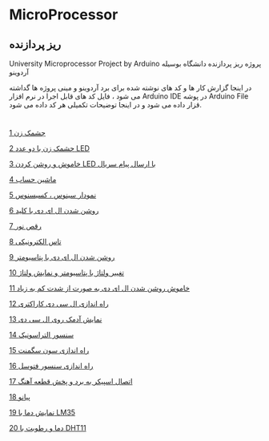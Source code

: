 # MicroProcessor
## ریز پردازنده
University Microprocessor Project by Arduino پروژه ریز پردازنده دانشگاه بوسیله آردوینو

در اینجا گزارش کار ها و کد های نوشته شده برای برد آردوینو و مینی پروژه ها گداشته می شود ، فایل کد های قابل اجرا در نرم افزار Arduino IDE در پوشه Arduino File قزار داده می شود و در اینجا توضیحات تکمیلی هر کد داده می شود.
#

[1 چشمک زن](https://github.com/mohsenkmt/MicroProcessor/blob/main/Arduino%20File/14030709)

[2 چشمک زن با دو عدد LED](https://github.com/mohsenkmt/MicroProcessor/tree/main/Arduino%20File/14030716)

[3 خاموش و روشن کردن LED با ارسال پیام سریال](https://github.com/mohsenkmt/MicroProcessor/tree/main/Arduino%20File/14030716)

[4 ماشین حساب ](https://github.com/mohsenkmt/MicroProcessor/tree/main/Arduino%20File/14030716)

[5 نمودار سینوس ، کسیسنوس ](https://github.com/mohsenkmt/MicroProcessor/tree/main/Arduino%20File/14030723)

[6 روشن شدن ال ای دی با کلید ](https://github.com/mohsenkmt/MicroProcessor/tree/main/Arduino%20File/14030723)

[7 رقص نور](https://github.com/mohsenkmt/MicroProcessor/tree/main/Arduino%20File/14030730)

[8 تاس الکترونیکی](https://github.com/mohsenkmt/MicroProcessor/tree/main/Arduino%20File/14030730)

[9 روشن شدن ال ای دی با پتاسیومتر](https://github.com/mohsenkmt/MicroProcessor/tree/main/Arduino%20File/14030730)

[10 تغییر ولتاژ با پتاسیومتر و نمایش ولتاژ](https://github.com/mohsenkmt/MicroProcessor/tree/main/Arduino%20File/14030730)

[11 خاموش روشن شدن ال ای دی به صورت از شدت کم به زیاد](https://github.com/mohsenkmt/MicroProcessor/tree/main/Arduino%20File/14030730)

[12 راه اندازی ال سی دی کاراکتری](https://github.com/mohsenkmt/MicroProcessor/tree/main/Arduino%20File/14030807/1%20LCD%20Print%20Hello%20World)

[13 نمایش آدمک روی ال سی دی](https://github.com/mohsenkmt/MicroProcessor/tree/main/Arduino%20File/14030807/2%20LCD%20Show%20Character)

[14 سنسور التراسونیک](https://github.com/mohsenkmt/MicroProcessor/tree/main/Arduino%20File/14030807/3%20UltraSonic)

[15 راه اندازی سون سگمنت](https://github.com/mohsenkmt/MicroProcessor/tree/main/Arduino%20File/14030814/1%20SevenSegment)

[16 راه اندازی سنسور فتوسل](https://github.com/mohsenkmt/MicroProcessor/tree/main/Arduino%20File/14030814/2%20Photocell)

[17 اتصال اسپیکر به برد و پخش قطعه آهنگ](https://github.com/mohsenkmt/MicroProcessor/tree/main/Arduino%20File/14030814/3%20Speaker)

[18 پیانو](https://github.com/mohsenkmt/MicroProcessor/tree/main/Arduino%20File/14030821/1%20PIANO)

[19 نمایش دما با LM35](https://github.com/mohsenkmt/MicroProcessor/tree/main/Arduino%20File/14030821/2%20LM35)

[20 دما و رطوبت با DHT11](https://github.com/mohsenkmt/MicroProcessor/tree/main/Arduino%20File/14030821/3%20DHT11)
